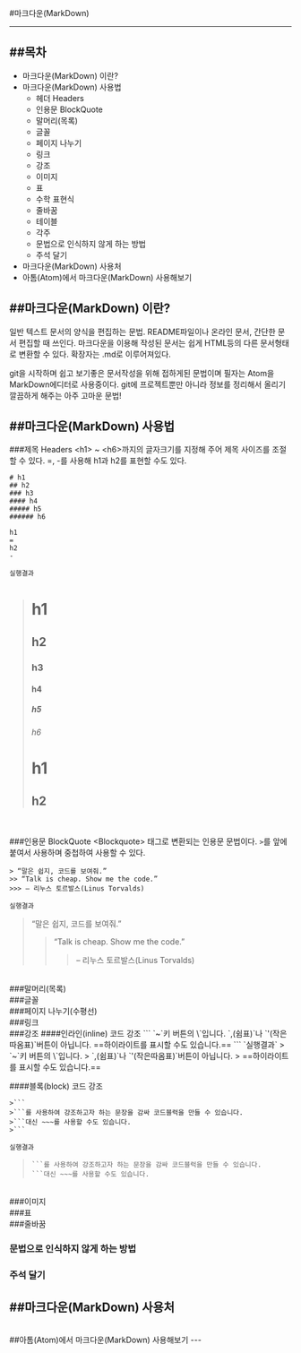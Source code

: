 #마크다운(MarkDown)
***
##목차
----------
- 마크다운(MarkDown) 이란?
- 마크다운(MarkDown) 사용법
  - 헤더 Headers
  - 인용문 BlockQuote
  - 말머리(목록)
  - 글꼴
  - 페이지 나누기
  - 링크
  - 강조
  - 이미지
  - 표
  - 수학 표현식
  - 줄바꿈
  - 테이블
  - 각주
  - 문법으로 인식하지 않게 하는 방법
  - 주석 달기
- 마크다운(MarkDown) 사용처
- 아톰(Atom)에서 마크다운(MarkDown) 사용해보기


##마크다운(MarkDown) 이란?
-------------------------
일반 텍스트 문서의 양식을 편집하는 문법.
README파일이나 온라인 문서, 간단한 문서 편집할 때 쓰인다.
마크다운을 이용해 작성된 문서는 쉽게 HTML등의 다른 문서형태로 변환할 수 있다.
확장자는 .md로 이루어져있다.

git을 시작하며 쉽고 보기좋은 문서작성을 위해 접하게된 문법이며 필자는 Atom을 MarkDown에디터로 사용중이다.
git에 프로젝트뿐만 아니라 정보를 정리해서 올리기 깔끔하게 해주는 아주 고마운 문법!

##마크다운(MarkDown) 사용법
---
###제목 Headers
\<h1> ~ \<h6>까지의 글자크기를 지정해 주어 제목 사이즈를 조절할 수 있다.
\=, -를 사용해 h1과 h2를 표현할 수도 있다.
```
# h1
## h2
### h3
#### h4
##### h5
###### h6

h1
=
h2
-
```

`실행결과`
># h1
>## h2
>### h3
>#### h4
>##### h5
>###### h6
>h1
>=
>h2
>-
</br>

###인용문 BlockQuote
\<Blockquote> 태그로 변환되는 인용문 문법이다.
`>`를 앞에 붙여서 사용하며 중첩하여 사용할 수 있다.
```
> “말은 쉽지, 코드를 보여줘.”
>> “Talk is cheap. Show me the code.”
>>> – 리누스 토르발스(Linus Torvalds)
```
`실행결과`
> “말은 쉽지, 코드를 보여줘.”
>> “Talk is cheap. Show me the code.”
>>> – 리누스 토르발스(Linus Torvalds)
</br>
###말머리(목록)

</br>
###글꼴

</br>
###페이지 나누기(수평선)

</br>
###링크

</br>
###강조
####인라인(inline) 코드 강조
```
`~`키 버튼의 \`입니다.
`,(쉼표)`나 `'(작은따옴표)`버튼이 아닙니다.
==하이라이트를 표시할 수도 있습니다.==
```
`실행결과`
> `~`키 버튼의 \`입니다.
> `,(쉼표)`나 `'(작은따옴표)`버튼이 아닙니다.
> ==하이라이트를 표시할 수도 있습니다.==

####블록(block) 코드 강조
```
>```
>```를 사용하여 강조하고자 하는 문장을 감싸 코드블럭을 만들 수 있습니다.
>```대신 ~~~를 사용할 수도 있습니다.
>```
```
`실행결과`
>```
>```를 사용하여 강조하고자 하는 문장을 감싸 코드블럭을 만들 수 있습니다.
>```대신 ~~~를 사용할 수도 있습니다.
>```

</br>
###이미지

</br>
###표

</br>
###줄바꿈
</br>

### 문법으로 인식하지 않게 하는 방법

### 주석 달기
<!--주석주석주석-->

##마크다운(MarkDown) 사용처
---

</br>
##아톰(Atom)에서 마크다운(MarkDown) 사용해보기
---
